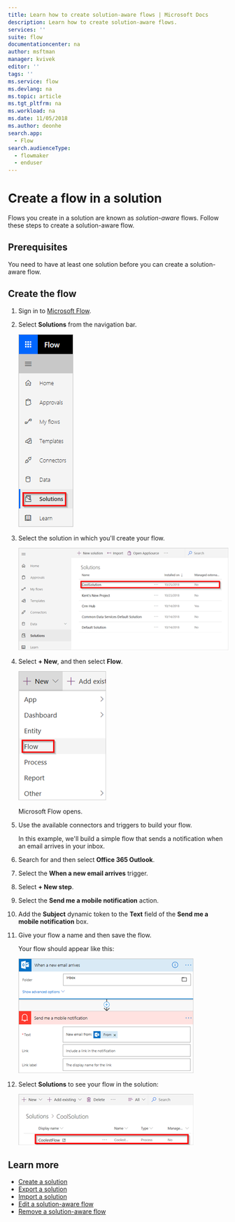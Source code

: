 ```yaml
---
title: Learn how to create solution-aware flows | Microsoft Docs
description: Learn how to create solution-aware flows.
services: ''
suite: flow
documentationcenter: na
author: msftman
manager: kvivek
editor: ''
tags: ''
ms.service: flow
ms.devlang: na
ms.topic: article
ms.tgt_pltfrm: na
ms.workload: na
ms.date: 11/05/2018
ms.author: deonhe
search.app: 
  - Flow
search.audienceType: 
  - flowmaker
  - enduser
---
```


# Create a flow in a solution

Flows you create in a solution are known as *solution-aware* flows. Follow these steps to create a solution-aware flow.

## Prerequisites

You need to have at least one solution before you can create a solution-aware flow.

## Create the flow 

1. Sign in to [Microsoft Flow](https://flow.microsoft.com).
1. Select **Solutions** from the navigation bar.

   ![](./media/create-flow-solution/select-solutions-from-left-nav.png)

1. Select the solution in which you'll create your flow.

   ![](./media/create-flow-solution/new-solution-created.png)

1. Select **+ New**, and then select **Flow**.

   ![](./media/create-flow-solution/select-new-flow.png)

   Microsoft Flow opens.

1. Use the available connectors and triggers to build your flow.

   In this example, we'll build a simple flow that sends a notification when an email arrives in your inbox.
1. Search for and then select **Office 365 Outlook**.
1. Select the **When a new email arrives** trigger.
1. Select **+ New step**.
1. Select the **Send me a mobile notification** action.
1. Add the **Subject** dynamic token to the **Text** field of the **Send me a mobile notification** box.
1. Give your flow a name and then save the flow.

   Your flow should appear like this:

   ![](./media/create-flow-solution/new-email-notification-flow.png)
   
1. Select **Solutions** to see your flow in the solution:

   ![](./media/create-flow-solution/new-flow-inside-solution.png)

## Learn more

* [Create a solution](./overview-solution-flows.md)
* [Export a solution](./export-flow-solution.md)
* [Import a solution](./import-flow-solution.md)
* [Edit a solution-aware flow](./edit-solution-aware-flow.md)
* [Remove a solution-aware flow](./remove-solution-aware-flow.md)
